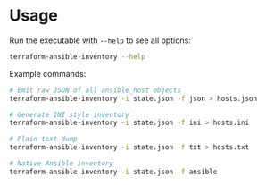 # Usage

Run the executable with `--help` to see all options:

```bash
terraform-ansible-inventory --help
```

Example commands:

```bash
# Emit raw JSON of all ansible_host objects
terraform-ansible-inventory -i state.json -f json > hosts.json

# Generate INI style inventory
terraform-ansible-inventory -i state.json -f ini > hosts.ini

# Plain text dump
terraform-ansible-inventory -i state.json -f txt > hosts.txt

# Native Ansible inventory
terraform-ansible-inventory -i state.json -f ansible
```

<!-- TODO: document new filtering flags and extended provider support when
available -->
